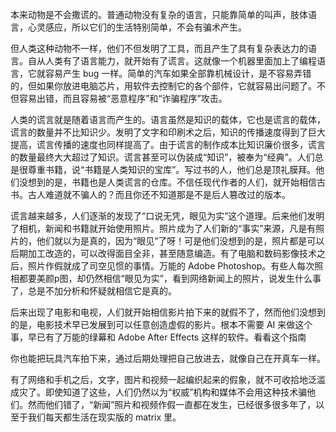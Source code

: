 本来动物是不会撒谎的。普通动物没有复杂的语言，只能靠简单的叫声，肢体语言，心灵感应，所以它们的生活特别简单，不会有骗术产生。

但人类这种动物不一样，他们不但发明了工具，而且产生了具有复杂表达力的语言。自从人类有了语言能力，就开始有了谎言。这就像一个机器里面加上了编程语言，它就容易产生 bug 一样。简单的汽车如果全部靠机械设计，是不容易弄错的，但如果你放进电脑芯片，用软件去控制它的各个部件，它就容易出问题了。不但容易出错，而且容易被“恶意程序”和“诈骗程序”攻击。

人类的谎言就是随着语言而产生的。语言虽然是知识的载体，它也是谎言的载体，谎言的数量并不比知识少。发明了文字和印刷术之后，知识的传播速度得到了巨大提高，谎言传播的速度也同样提高了。由于谎言的制作成本比知识廉价很多，谎言的数量最终大大超过了知识。谎言甚至可以伪装成“知识”，被奉为“经典”。人们总是很尊重书籍，说“书籍是人类知识的宝库”。写过书的人，他们总是顶礼膜拜。他们没想到的是，书籍也是人类谎言的仓库。不信任现代作者的人们，就开始相信古书。古人难道就不骗人的？而且你还不知道那是不是后人篡改过的版本。

谎言越来越多，人们逐渐的发现了“口说无凭，眼见为实”这个道理。后来他们发明了相机，新闻和书籍就开始使用照片。照片成为了人们新的“事实”来源，凡是有照片的，他们就以为是真的，因为“眼见”了呀！可是他们没想到的是，照片都是可以后期加工改造的，可以改得面目全非，甚至随意编造。有了电脑和数码影像技术之后，照片作假就成了司空见惯的事情。万能的 Adobe Photoshop。有些人每次照相都要美颜p图，却仍然相信“眼见为实”，看到网络新闻上的照片，说发生什么事了，总是不加分析和怀疑就相信它是真的。

后来出现了电影和电视，人们就开始相信影片拍下来的就假不了，然而他们没想到的是，电影技术早已发展到可以任意创造虚假的影片。根本不需要 AI 来做这个事，早已有了万能的绿幕和 Adobe After Effects 这样的软件。看看这个指南

<div id="youtube2-Gya4QBqSrJo" class="youtube-wrap" data-attrs="{&quot;videoId&quot;:&quot;Gya4QBqSrJo&quot;,&quot;startTime&quot;:null,&quot;endTime&quot;:null}">



你也能把玩具汽车拍下来，通过后期处理把自己放进去，就像自己在开真车一样。

有了网络和手机之后，文字，图片和视频一起编织起来的假象，就不可收拾地泛滥成灾了。即使知道了这些，人们仍然以为“权威”机构和媒体不会用这种技术骗他们。然而他们错了，“新闻”照片和视频作假一直都在发生，已经很多很多年了，以至于我们每天都生活在现实版的 matrix 里。
